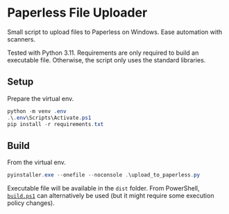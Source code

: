 # Paperless File Uploader

Small script to upload files to Paperless on Windows. Ease automation with scanners.

Tested with Python 3.11. Requirements are only required to build an executable file. Otherwise, the script only uses the standard libraries.

## Setup

Prepare the virtual env.

```powershell
python -m venv .env
.\.env\Scripts\Activate.ps1
pip install -r requirements.txt
```

## Build

From the virtual env.

```powershell
pyinstaller.exe --onefile --noconsole .\upload_to_paperless.py
```

Executable file will be available in the `dist` folder. From PowerShell, [`build.ps1`](build.ps1) can alternatively be used (but it might require some execution policy changes).
